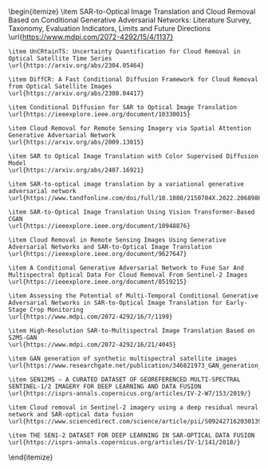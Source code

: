 \begin{itemize}
    \item SAR-to-Optical Image Translation and Cloud Removal Based on Conditional Generative Adversarial Networks: Literature Survey, Taxonomy, Evaluation Indicators, Limits and Future Directions
    \url{https://www.mdpi.com/2072-4292/15/4/1137}

    \item UnCRtainTS: Uncertainty Quantification for Cloud Removal in Optical Satellite Time Series
    \url{https://arxiv.org/abs/2304.05464}

    \item DiffCR: A Fast Conditional Diffusion Framework for Cloud Removal from Optical Satellite Images
    \url{https://arxiv.org/abs/2308.04417}

    \item Conditional Diffusion for SAR to Optical Image Translation
    \url{https://ieeexplore.ieee.org/document/10330015}

    \item Cloud Removal for Remote Sensing Imagery via Spatial Attention Generative Adversarial Network
    \url{https://arxiv.org/abs/2009.13015}

    \item SAR to Optical Image Translation with Color Supervised Diffusion Model
    \url{https://arxiv.org/abs/2407.16921}

    \item SAR-to-optical image translation by a variational generative adversarial network
    \url{https://www.tandfonline.com/doi/full/10.1080/2150704X.2022.2068986}

    \item SAR-to-Optical Image Translation Using Vision Transformer-Based CGAN
    \url{https://ieeexplore.ieee.org/document/10948876}

    \item Cloud Removal in Remote Sensing Images Using Generative Adversarial Networks and SAR-to-Optical Image Translation
    \url{https://ieeexplore.ieee.org/document/9627647}

    \item A Conditional Generative Adversarial Network to Fuse Sar And Multispectral Optical Data For Cloud Removal From Sentinel-2 Images
    \url{https://ieeexplore.ieee.org/document/8519215}

    \item Assessing the Potential of Multi-Temporal Conditional Generative Adversarial Networks in SAR-to-Optical Image Translation for Early-Stage Crop Monitoring
    \url{https://www.mdpi.com/2072-4292/16/7/1199}

    \item High-Resolution SAR-to-Multispectral Image Translation Based on S2MS-GAN
    \url{https://www.mdpi.com/2072-4292/16/21/4045}

    \item GAN generation of synthetic multispectral satellite images
    \url{https://www.researchgate.net/publication/346821973_GAN_generation_of_synthetic_multispectral_satellite_images}

    \item SEN12MS – A CURATED DATASET OF GEOREFERENCED MULTI-SPECTRAL SENTINEL-1/2 IMAGERY FOR DEEP LEARNING AND DATA FUSION
    \url{https://isprs-annals.copernicus.org/articles/IV-2-W7/153/2019/}

    \item Cloud removal in Sentinel-2 imagery using a deep residual neural network and SAR-optical data fusion
    \url{https://www.sciencedirect.com/science/article/pii/S0924271620301398}

    \item THE SEN1-2 DATASET FOR DEEP LEARNING IN SAR-OPTICAL DATA FUSION
    \url{https://isprs-annals.copernicus.org/articles/IV-1/141/2018/}
\end{itemize}